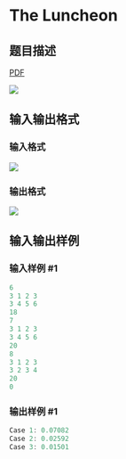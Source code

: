 # The Luncheon

## 题目描述

[problemUrl]: https://uva.onlinejudge.org/index.php?option=com_onlinejudge&Itemid=8&category=242&page=show_problem&problem=3241

[PDF](https://uva.onlinejudge.org/external/120/p12089.pdf)

![](https://cdn.luogu.com.cn/upload/vjudge_pic/UVA12089/1956e4a1e2c6e20bc311f5dd9b8b07d7e2aa16f4.png)

## 输入输出格式

### 输入格式

![](https://cdn.luogu.com.cn/upload/vjudge_pic/UVA12089/60ca33368189c06a4c4244e1520c493a8c906345.png)

### 输出格式

![](https://cdn.luogu.com.cn/upload/vjudge_pic/UVA12089/287402c0a23ee124144e0d2c1356a3b1e59d965d.png)

## 输入输出样例

### 输入样例 #1

```cpp
6
3 1 2 3
3 4 5 6
18
7
3 1 2 3
3 4 5 6
20
8
3 1 2 3
3 2 3 4
20
0
```


### 输出样例 #1

```cpp
Case 1: 0.07082
Case 2: 0.02592
Case 3: 0.01501
```



